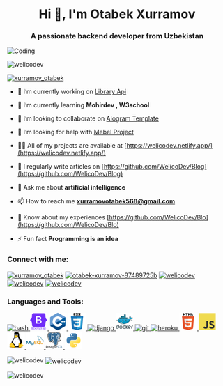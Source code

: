 <h1 align="center">Hi 👋, I'm Otabek Xurramov</h1>
<h3 align="center">A passionate backend developer from Uzbekistan</h3>
<img src="https://media3.giphy.com/media/qgQUggAC3Pfv687qPC/giphy.gif" alt="Coding" width="400">

<p align="left"> <img src="https://komarev.com/ghpvc/?username=welicodev&label=Profile%20views&color=0e75b6&style=flat" alt="welicodev" /> </p>

<p align="left"> <a href="https://twitter.com/xurramov_otabek" target="blank"><img src="https://img.shields.io/twitter/follow/xurramov_otabek?logo=twitter&style=for-the-badge" alt="xurramov_otabek" /></a> </p>

- 🔭 I’m currently working on [Library Api](https://github.com/WelicoDev/LIbrary)

- 🌱 I’m currently learning **Mohirdev , W3school**

- 👯 I’m looking to collaborate on [Aiogram Template](https://github.com/WelicoDev/Aiogram-Template)

- 🤝 I’m looking for help with [Mebel Project](https://github.com/WelicoDev/Mebel_Project)

- 👨‍💻 All of my projects are available at [https://welicodev.netlify.app/](https://welicodev.netlify.app/)

- 📝 I regularly write articles on [https://github.com/WelicoDev/Blog](https://github.com/WelicoDev/Blog)

- 💬 Ask me about **artificial intelligence**

- 📫 How to reach me **xurramovotabek568@gmail.com**

- 📄 Know about my experiences [https://github.com/WelicoDev/Blo](https://github.com/WelicoDev/Blo)

- ⚡ Fun fact **Programming is an idea**

<h3 align="left">Connect with me:</h3>
<p align="left">
<a href="https://twitter.com/xurramov_otabek" target="blank"><img align="center" src="https://raw.githubusercontent.com/rahuldkjain/github-profile-readme-generator/master/src/images/icons/Social/twitter.svg" alt="xurramov_otabek" height="30" width="40" /></a>
<a href="https://linkedin.com/in/otabek-xurramov-87489725b" target="blank"><img align="center" src="https://raw.githubusercontent.com/rahuldkjain/github-profile-readme-generator/master/src/images/icons/Social/linked-in-alt.svg" alt="otabek-xurramov-87489725b" height="30" width="40" /></a>
<a href="https://fb.com/welicodev" target="blank"><img align="center" src="https://raw.githubusercontent.com/rahuldkjain/github-profile-readme-generator/master/src/images/icons/Social/facebook.svg" alt="welicodev" height="30" width="40" /></a>
<a href="https://instagram.com/welicodev" target="blank"><img align="center" src="https://raw.githubusercontent.com/rahuldkjain/github-profile-readme-generator/master/src/images/icons/Social/instagram.svg" alt="welicodev" height="30" width="40" /></a>
<a href="https://www.youtube.com/c/welicodev" target="blank"><img align="center" src="https://raw.githubusercontent.com/rahuldkjain/github-profile-readme-generator/master/src/images/icons/Social/youtube.svg" alt="welicodev" height="30" width="40" /></a>
</p>

<h3 align="left">Languages and Tools:</h3>
<p align="left"> <a href="https://www.gnu.org/software/bash/" target="_blank" rel="noreferrer"> <img src="https://www.vectorlogo.zone/logos/gnu_bash/gnu_bash-icon.svg" alt="bash" width="40" height="40"/> </a> <a href="https://getbootstrap.com" target="_blank" rel="noreferrer"> <img src="https://raw.githubusercontent.com/devicons/devicon/master/icons/bootstrap/bootstrap-plain-wordmark.svg" alt="bootstrap" width="40" height="40"/> </a> <a href="https://www.w3schools.com/cpp/" target="_blank" rel="noreferrer"> <img src="https://raw.githubusercontent.com/devicons/devicon/master/icons/cplusplus/cplusplus-original.svg" alt="cplusplus" width="40" height="40"/> </a> <a href="https://www.w3schools.com/css/" target="_blank" rel="noreferrer"> <img src="https://raw.githubusercontent.com/devicons/devicon/master/icons/css3/css3-original-wordmark.svg" alt="css3" width="40" height="40"/> </a> <a href="https://www.djangoproject.com/" target="_blank" rel="noreferrer"> <img src="https://cdn.worldvectorlogo.com/logos/django.svg" alt="django" width="40" height="40"/> </a> <a href="https://www.docker.com/" target="_blank" rel="noreferrer"> <img src="https://raw.githubusercontent.com/devicons/devicon/master/icons/docker/docker-original-wordmark.svg" alt="docker" width="40" height="40"/> </a> <a href="https://git-scm.com/" target="_blank" rel="noreferrer"> <img src="https://www.vectorlogo.zone/logos/git-scm/git-scm-icon.svg" alt="git" width="40" height="40"/> </a> <a href="https://heroku.com" target="_blank" rel="noreferrer"> <img src="https://www.vectorlogo.zone/logos/heroku/heroku-icon.svg" alt="heroku" width="40" height="40"/> </a> <a href="https://www.w3.org/html/" target="_blank" rel="noreferrer"> <img src="https://raw.githubusercontent.com/devicons/devicon/master/icons/html5/html5-original-wordmark.svg" alt="html5" width="40" height="40"/> </a> <a href="https://developer.mozilla.org/en-US/docs/Web/JavaScript" target="_blank" rel="noreferrer"> <img src="https://raw.githubusercontent.com/devicons/devicon/master/icons/javascript/javascript-original.svg" alt="javascript" width="40" height="40"/> </a> <a href="https://www.linux.org/" target="_blank" rel="noreferrer"> <img src="https://raw.githubusercontent.com/devicons/devicon/master/icons/linux/linux-original.svg" alt="linux" width="40" height="40"/> </a> <a href="https://www.mysql.com/" target="_blank" rel="noreferrer"> <img src="https://raw.githubusercontent.com/devicons/devicon/master/icons/mysql/mysql-original-wordmark.svg" alt="mysql" width="40" height="40"/> </a> <a href="https://www.postgresql.org" target="_blank" rel="noreferrer"> <img src="https://raw.githubusercontent.com/devicons/devicon/master/icons/postgresql/postgresql-original-wordmark.svg" alt="postgresql" width="40" height="40"/> </a> <a href="https://www.python.org" target="_blank" rel="noreferrer"> <img src="https://raw.githubusercontent.com/devicons/devicon/master/icons/python/python-original.svg" alt="python" width="40" height="40"/> </a> </p>

<p><img align="left" src="https://github-readme-stats.vercel.app/api/top-langs?username=welicodev&show_icons=true&locale=en&layout=compact" alt="welicodev" /></p>

<p>&nbsp;<img align="center" src="https://github-readme-stats.vercel.app/api?username=welicodev&show_icons=true&locale=en" alt="welicodev" /></p>

<p><img align="center" src="https://github-readme-streak-stats.herokuapp.com/?user=welicodev&" alt="welicodev" /></p>

